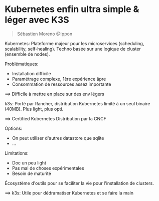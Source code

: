 # Kubernetes enfin ultra simple & léger avec K3S

> Sébastien Moreno @Ippon

Kubernetes: Plateforme majeur pour les microservices (scheduling, scalability, self-healing). Techno basée sur une logique de cluster (ensemble de nodes).

Problématiques:
- Installation difficile
- Paramétrage complexe, 1ère expérience âpre
- Consommation de ressources assez importante

==> Difficile à mettre en place sur des env légers

k3s: Porté par Rancher, distribution Kubernetes limité à un seul binaire (40MB). Plus light, plus opti.

==> Certified Kubernetes Distribution par la CNCF

Options:
- On peut utiliser d'autres datastore que sqlite
- ...

Limitations:
- Doc un peu light
- Pas mal de choses expérimentales
- Besoin de maturité

Écosystème d'outils pour se faciliter la vie pour l'installation de clusters.

==> k3s: Utile pour dédramatiser Kubernetes et se faire la main

